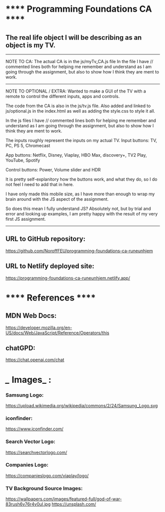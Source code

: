 # **** Programming Foundations CA ****

## The real life object I will be describing as an object is my TV.

---

NOTE TO CA:
The actual CA is in the js/myTv_CA.js file
In the file I have // commented lines both for helping me
remember and understand as I am going through the assignment,
but also to show how I think they are ment to work.



---

NOTE TO OPTIONAL / EXTRA:
Wanted to make a GUI of the TV with a remote to control
the different inputs, apps and controls.

The code from the CA is also in the js/tv.js file.
Also added and linked to js/optional.js in the index.html
as well as adding the style.css to style it all.

In the js files I have // commented lines both for helping me
remember and understand as I am going through the assignment,
but also to show how I think they are ment to work.

The inputs roughly represent the inputs on my actual TV.
Input buttons:
TV, PC, PS 5, Chromecast

App buttons:
Netflix, Disney, Viaplay, HBO Max, discovery+, TV2 Play, YouTube, Spotify

Control buttons:
Power, Volume slider and HDR

It is pretty self-explanitory how the buttons work, and what they do,
so I do not feel I need to add that in here.

I have only made this mobile size, as I have more than enough
to wrap my brain around with the JS aspect of the assignment.

So does this mean I fully understand JS?
Absolutely not, but by trial and error and looking up examples,
I am pretty happy with the result of my very first JS assignment.

---

## URL to GitHub repository:

https://github.com/NoroffFEU/programming-foundations-ca-runeunhjem

## URL to Netlify deployed site:

https://programming-foundations-ca-runeunhjem.netlify.app/

# **** References ****

## MDN Web Docs:

https://developer.mozilla.org/en-US/docs/Web/JavaScript/Reference/Operators/this

## chatGPD:

https://chat.openai.com/chat

# ***_* Images_** :

### Samsung Logo:

https://upload.wikimedia.org/wikipedia/commons/2/24/Samsung_Logo.svg

### iconfinder:

https://www.iconfinder.com/

### Search Vector Logo:

https://searchvectorlogo.com/

### Companies Logo:

https://companieslogo.com/viaplay/logo/

### TV Background Source Images:

https://wallpapers.com/images/featured-full/god-of-war-83rush6v76r4v0ul.jpg
https://unsplash.com/
